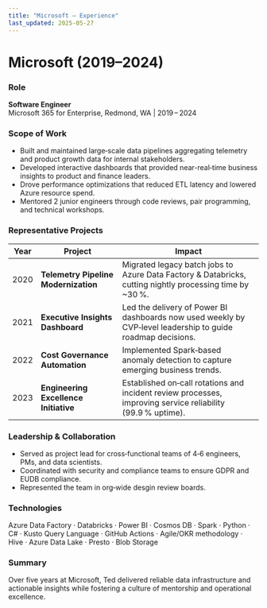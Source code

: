 ```yaml
---
title: "Microsoft – Experience"
last_updated: 2025-05-27
---
```


# Microsoft (2019–2024)

### Role
**Software Engineer**  
Microsoft 365 for Enterprise, Redmond, WA | 2019 – 2024

### Scope of Work
- Built and maintained large‑scale data pipelines aggregating telemetry and product growth data for internal stakeholders.
- Developed interactive dashboards that provided near-real‑time business insights to product and finance leaders.
- Drove performance optimizations that reduced ETL latency and lowered Azure resource spend.
- Mentored 2 junior engineers through code reviews, pair programming, and technical workshops.

### Representative Projects
| Year | Project | Impact |
|------|---------|--------|
| 2020 | **Telemetry Pipeline Modernization** | Migrated legacy batch jobs to Azure Data Factory & Databricks, cutting nightly processing time by ~30 %. |
| 2021 | **Executive Insights Dashboard** | Led the delivery of Power BI dashboards now used weekly by CVP‑level leadership to guide roadmap decisions. |
| 2022 | **Cost Governance Automation** | Implemented Spark‑based anomaly detection to capture emerging business trends. |
| 2023 | **Engineering Excellence Initiative** | Established on‑call rotations and incident review processes, improving service reliability (99.9 % uptime). |

### Leadership & Collaboration
- Served as project lead for cross‑functional teams of 4‑6 engineers, PMs, and data scientists.
- Coordinated with security and compliance teams to ensure GDPR and EUDB compliance.
- Represented the team in org‑wide desgin review boards.

### Technologies
Azure Data Factory · Databricks · Power BI · Cosmos DB · Spark · Python · C# · Kusto Query Language · GitHub Actions · Agile/OKR methodology · Hive · Azure Data Lake · Presto · Blob Storage

### Summary
Over five years at Microsoft, Ted delivered reliable data infrastructure and actionable insights while fostering a culture of mentorship and operational excellence.